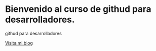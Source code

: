 # Bienvenido al curso de githud para desarrolladores.

githud para desarrolladores

[Visita mi blog](https://www.google.com/)

